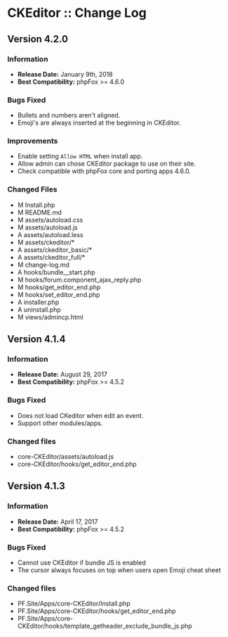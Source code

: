 # CKEditor :: Change Log

## Version 4.2.0

### Information

- **Release Date:** January 9th, 2018
- **Best Compatibility:** phpFox >= 4.6.0

### Bugs Fixed

- Bullets and numbers aren't aligned.
- Emoji's are always inserted at the beginning in CKEditor.

### Improvements

- Enable setting `Allow HTML` when install app.
- Allow admin can chose CKEditor package to use on their site.
- Check compatible with phpFox core and porting apps 4.6.0.

### Changed Files
- M	Install.php
- M	README.md
- M	assets/autoload.css
- M	assets/autoload.js
- A	assets/autoload.less
- M	assets/ckeditor/*
- A	assets/ckeditor_basic/*
- A	assets/ckeditor_full/*
- M	change-log.md
- A	hooks/bundle__start.php
- M	hooks/forum.component_ajax_reply.php
- M	hooks/get_editor_end.php
- M	hooks/set_editor_end.php
- A	installer.php
- A	uninstall.php
- M	views/admincp.html

## Version 4.1.4

### Information

- **Release Date:** August 29, 2017
- **Best Compatibility:** phpFox >= 4.5.2

### Bugs Fixed

- Does not load CKeditor when edit an event.
- Support other modules/apps.

### Changed files

- core-CKEditor/assets/autoload.js
- core-CKEditor/hooks/get_editor_end.php

## Version 4.1.3

### Information

- **Release Date:** April 17, 2017
- **Best Compatibility:** phpFox >= 4.5.2

### Bugs Fixed

- Cannot use CKEditor if bundle JS is enabled
- The cursor always focuses on top when users open Emoji cheat sheet

### Changed files

- PF.Site/Apps/core-CKEditor/Install.php
- PF.Site/Apps/core-CKEditor/hooks/get_editor_end.php
- PF.Site/Apps/core-CKEditor/hooks/template_getheader_exclude_bundle_js.php
